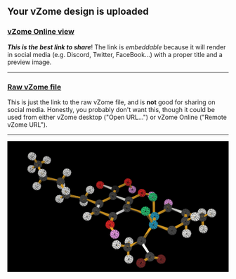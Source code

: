 ## Your vZome design is uploaded

### [vZome Online view][embed]

***This is the best link to share***!  The link is *embeddable* because it will render in social media (e.g. Discord, Twitter, FaceBook...) with a proper title and a preview image.

---

### [Raw vZome file][raw]

This is just the link to the raw vZome file, and is **not** good for
sharing on social media.
Honestly, you probably don't want this, though it could be used from either
vZome desktop ("Open URL...") or vZome Online ("Remote vZome URL").

---

![Image](<THC-SV-colored.png>)


[embed]: <https://vzome.com/app/embed.py?url=https://raw.githubusercontent.com/vorth/vzome-sharing/main/2021/10/28/14-18-57-THC-SV-colored/THC-SV-colored.vZome>
[raw]: <https://raw.githubusercontent.com/vorth/vzome-sharing/main/2021/10/28/14-18-57-THC-SV-colored/THC-SV-colored.vZome>
